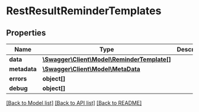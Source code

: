 # RestResultReminderTemplates

## Properties

 Name         | Type                                                                | Description | Notes      
--------------|---------------------------------------------------------------------|-------------|------------
 **data**     | [**\Swagger\Client\Model\ReminderTemplate[]**](ReminderTemplate.md) |             | [optional] 
 **metadata** | [**\Swagger\Client\Model\MetaData**](MetaData.md)                   |             | [optional] 
 **errors**   | **object[]**                                                        |             | [optional] 
 **debug**    | **object[]**                                                        |             | [optional] 

[[Back to Model list]](../README.md#documentation-for-models) [[Back to API list]](../README.md#documentation-for-api-endpoints) [[Back to README]](../README.md)


